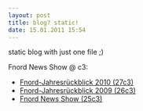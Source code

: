 ```yaml
---
layout: post
title: blog? static!
date: 15.01.2011 15:54
---
```


static blog with just one file ;)

Fnord News Show @ c3:

* [Fnord-Jahresrückblick 2010 (27c3)](http://events.ccc.de/congress/2010/Fahrplan/events/4070.en.html)
* [Fnord-Jahresrückblick 2009 (26c3)](http://events.ccc.de/congress/2009/Fahrplan/events/3613.en.html)
* [Fnord News Show (25c3)](http://events.ccc.de/congress/2008/Fahrplan/events/2812.en.html)
